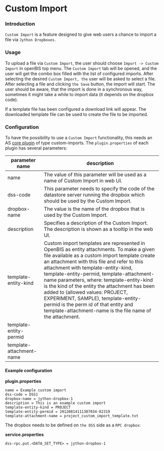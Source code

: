 Custom Import
=============

### Introduction

`Custom Import` is a feature designed to give web users a chance to
import a file via `Jython Dropboxes`.

### Usage

To upload a file via `Custom Import`, the user should
choose `Import -> Custom Import` in openBIS top menu. The
`Custom Import` tab will be opened, and the user will get the combo box
filled with the list of configured imports. After selecting the desired
`Custom Import, the` user will be asked to select a file. After
selecting a file and clicking `the Save` button, the import will start.
The user should be aware, that the import is done in a synchronous way,
sometimes it might take a while to import data (it depends on the
dropbox code).

If a template file has been configured a download link will appear. The
downloaded template file can be used to create the file to be imported.

### Configuration

To have the possibility to use a `Custom Import` functionality, this
needs an AS [core plugin](/display/openBISDoc2010/Core+Plugins) of type
custom-imports. The `plugin.properties` of each plugin has several
parameters:

|parameter name          |description                                                                                                                                                                                                                                                                                                                                                                                                                                                                                                                                              |
|------------------------|---------------------------------------------------------------------------------------------------------------------------------------------------------------------------------------------------------------------------------------------------------------------------------------------------------------------------------------------------------------------------------------------------------------------------------------------------------------------------------------------------------------------------------------------------------|
|name                    |The value of this parameter will be used as a name of Custom Import in web UI.                                                                                                                                                                                                                                                                                                                                                                                                                                                                           |
|dss-code                |This parameter needs to specify the code of the datastore server running the dropbox which should be used by the Custom Import.                                                                                                                                                                                                                                                                                                                                                                                                                          |
|dropbox-name            |The value is the name of the dropbox that is used by the Custom Import.                                                                                                                                                                                                                                                                                                                                                                                                                                                                                  |
|description             |Specifies a description of the Custom Import. The description is shown as a tooltip in the web UI.                                                                                                                                                                                                                                                                                                                                                                                                                                                       |
|template-entity-kind    |Custom import templates are represented in OpenBIS as entity attachments. To make a given file available as a custom import template create an attachment with this file and refer to this attachment with template-entity-kind, template-entity-permid, template-attachment-name parameters, where: template-entity-kind is the kind of the entity the attachment has been added to (allowed values: PROJECT, EXPERIMENT, SAMPLE), template-entity-permid is the perm id of that entity and template-attachment-name is the file name of the attachment.|
|template-entity-permid  |                                                                                                                                                                                                                                                                                                                                                                                                                                                                                                                                                         |
|template-attachment-name|                                                                                                                                                                                                                                                                                                                                                                                                                                                                                                                                                         |


#### Example configuration

**plugin.properties**

    name = Example custom import
    dss-code = DSS1
    dropbox-name = jython-dropbox-1
    description = This is an example custom import
    template-entity-kind = PROJECT
    template-entity-permid = 20120814111307034-82319
    template-attachment-name = project_custom_import_template.txt

The dropbox needs to be defined on `the DSS` side as a `RPC dropbox`:

**service.properties**

    dss-rpc.put.<DATA_SET_TYPE> = jython-dropbox-1

 